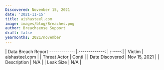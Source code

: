 ```yaml
---
Discovered: November 15, 2021
date: '2021-11-15'
title: aishasteel.com
image: images/blog/Breaches.png
author: Breachsense Support
draft: false
yearmonths: 2021/november
---
```



| Data Breach Report
------------:   |:-------------:    | :-----:|
| Victim    | aishasteel.com      | 
| Threat Actor    | Conti      | 
| Date Discovered    | Nov 15, 2021      | 
| Description    | N/A      | 
| Leak Size    | N/A      | 


